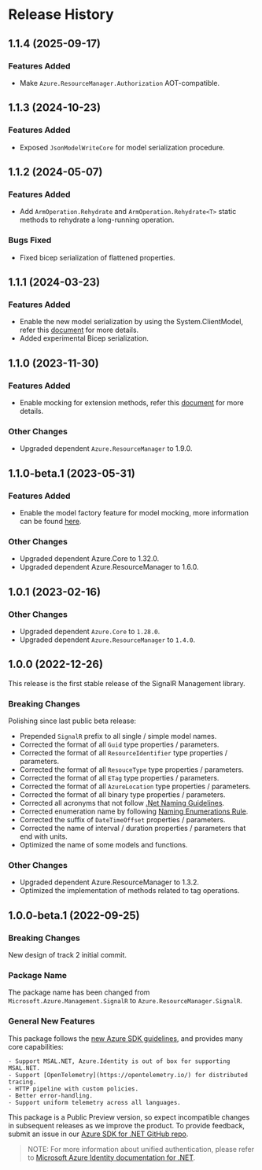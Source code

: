 # Release History

## 1.1.4 (2025-09-17)

### Features Added

- Make `Azure.ResourceManager.Authorization` AOT-compatible.

## 1.1.3 (2024-10-23)

### Features Added

- Exposed `JsonModelWriteCore` for model serialization procedure.

## 1.1.2 (2024-05-07)

### Features Added

- Add `ArmOperation.Rehydrate` and `ArmOperation.Rehydrate<T>` static methods to rehydrate a long-running operation.

### Bugs Fixed

- Fixed bicep serialization of flattened properties.

## 1.1.1 (2024-03-23)

### Features Added

- Enable the new model serialization by using the System.ClientModel, refer this [document](https://aka.ms/azsdk/net/mrw) for more details.
- Added experimental Bicep serialization.

## 1.1.0 (2023-11-30)

### Features Added

- Enable mocking for extension methods, refer this [document](https://aka.ms/azsdk/net/mocking) for more details.

### Other Changes

- Upgraded dependent `Azure.ResourceManager` to 1.9.0.

## 1.1.0-beta.1 (2023-05-31)

### Features Added

- Enable the model factory feature for model mocking, more information can be found [here](https://azure.github.io/azure-sdk/dotnet_introduction.html#dotnet-mocking-factory-builder).

### Other Changes

- Upgraded dependent Azure.Core to 1.32.0.
- Upgraded dependent Azure.ResourceManager to 1.6.0.

## 1.0.1 (2023-02-16)

### Other Changes

- Upgraded dependent `Azure.Core` to `1.28.0`.
- Upgraded dependent `Azure.ResourceManager` to `1.4.0`.

## 1.0.0 (2022-12-26)

This release is the first stable release of the SignalR Management library.

### Breaking Changes

Polishing since last public beta release:
- Prepended `SignalR` prefix to all single / simple model names.
- Corrected the format of all `Guid` type properties / parameters.
- Corrected the format of all `ResourceIdentifier` type properties / parameters.
- Corrected the format of all `ResouceType` type properties / parameters.
- Corrected the format of all `ETag` type properties / parameters.
- Corrected the format of all `AzureLocation` type properties / parameters.
- Corrected the format of all binary type properties / parameters.
- Corrected all acronyms that not follow [.Net Naming Guidelines](https://learn.microsoft.com/dotnet/standard/design-guidelines/naming-guidelines).
- Corrected enumeration name by following [Naming Enumerations Rule](https://learn.microsoft.com/dotnet/standard/design-guidelines/names-of-classes-structs-and-interfaces#naming-enumerations).
- Corrected the suffix of `DateTimeOffset` properties / parameters.
- Corrected the name of interval / duration properties / parameters that end with units.
- Optimized the name of some models and functions.

### Other Changes

- Upgraded dependent Azure.ResourceManager to 1.3.2.
- Optimized the implementation of methods related to tag operations.

## 1.0.0-beta.1 (2022-09-25)

### Breaking Changes

New design of track 2 initial commit.

### Package Name

The package name has been changed from `Microsoft.Azure.Management.SignalR` to `Azure.ResourceManager.SignalR`.

### General New Features

This package follows the [new Azure SDK guidelines](https://azure.github.io/azure-sdk/general_introduction.html), and provides many core capabilities:

    - Support MSAL.NET, Azure.Identity is out of box for supporting MSAL.NET.
    - Support [OpenTelemetry](https://opentelemetry.io/) for distributed tracing.
    - HTTP pipeline with custom policies.
    - Better error-handling.
    - Support uniform telemetry across all languages.

This package is a Public Preview version, so expect incompatible changes in subsequent releases as we improve the product. To provide feedback, submit an issue in our [Azure SDK for .NET GitHub repo](https://github.com/Azure/azure-sdk-for-net/issues).

> NOTE: For more information about unified authentication, please refer to [Microsoft Azure Identity documentation for .NET](https://learn.microsoft.com/dotnet/api/overview/azure/identity-readme?view=azure-dotnet).
